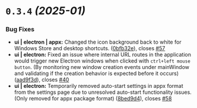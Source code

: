 # `0.3.4` *(2025-01)*

### Bug Fixes

* **ui | electron | appx:** Changed the icon background back to white for Windows Store and desktop shortcuts. ([0bfb32e](https://github.com/LuSrackhall/KeyTone/commit/0bfb32ebb727785b26bf3b5c74b0cb46632a091c)), closes [#57](https://github.com/LuSrackhall/KeyTone/issues/57)
* **ui | electron:** Fixed an issue where internal URL routes in the application would trigger new Electron windows when clicked with `ctrl+left mouse button`. (By monitoring new window creation events under mainWindow and validating if the creation behavior is expected before it occurs) ([aad9f3d](https://github.com/LuSrackhall/KeyTone/commit/aad9f3d1482e490f5206545b13941df2b6e5da0e)), closes [#40](https://github.com/LuSrackhall/KeyTone/issues/40)
* **ui | electron:** Temporarily removed auto-start settings in appx format from the settings page due to unresolved auto-start functionality issues. (Only removed for appx package format) ([8bed9d4](https://github.com/LuSrackhall/KeyTone/commit/8bed9d4dc8e5a98b8c96299ce27934dadfc7f291)), closes [#58](https://github.com/LuSrackhall/KeyTone/issues/58)
